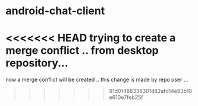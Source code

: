 android-chat-client
===================

<<<<<<< HEAD
trying to create a merge conflict .. from desktop repository...
=======
now a merge conflict will be created .. this change is made by repo user ...
>>>>>>> 91d01488338301d82afd14e93b10e610e7feb25f
